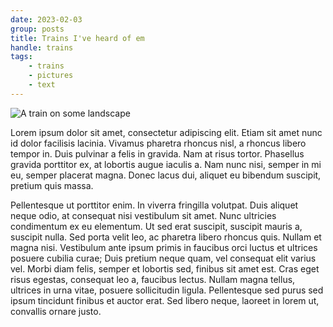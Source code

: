 ```yaml
---
date: 2023-02-03
group: posts
title: Trains I've heard of em
handle: trains
tags:
    - trains
    - pictures
    - text
---
```


![A train on some landscape](https://images.squarespace-cdn.com/content/v1/588bac14b8a79b68ecd587fd/1548380830317-YZ5YEMOM44Y04XTB3948/Tangula+Long+Shot.jpg?format=2500w)

Lorem ipsum dolor sit amet, consectetur adipiscing elit. Etiam sit amet nunc id dolor facilisis lacinia. Vivamus pharetra rhoncus nisl, a rhoncus libero tempor in. Duis pulvinar a felis in gravida. Nam at risus tortor. Phasellus gravida porttitor ex, at lobortis augue iaculis a. Nam nunc nisi, semper in mi eu, semper placerat magna. Donec lacus dui, aliquet eu bibendum suscipit, pretium quis massa.

Pellentesque ut porttitor enim. In viverra fringilla volutpat. Duis aliquet neque odio, at consequat nisi vestibulum sit amet. Nunc ultricies condimentum ex eu elementum. Ut sed erat suscipit, suscipit mauris a, suscipit nulla. Sed porta velit leo, ac pharetra libero rhoncus quis. Nullam et magna nisi. Vestibulum ante ipsum primis in faucibus orci luctus et ultrices posuere cubilia curae; Duis pretium neque quam, vel consequat elit varius vel. Morbi diam felis, semper et lobortis sed, finibus sit amet est. Cras eget risus egestas, consequat leo a, faucibus lectus. Nullam magna tellus, ultrices in urna vitae, posuere sollicitudin ligula. Pellentesque sed purus sed ipsum tincidunt finibus et auctor erat. Sed libero neque, laoreet in lorem ut, convallis ornare justo.